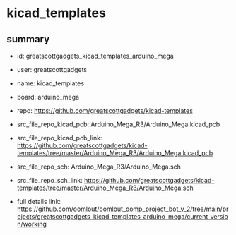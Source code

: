 # kicad_templates
 
## summary 
* id: greatscottgadgets_kicad_templates_arduino_mega
* user: greatscottgadgets
* name: kicad_templates
* board: arduino_mega
* repo: https://github.com/greatscottgadgets/kicad-templates
* src_file_repo_kicad_pcb: Arduino_Mega_R3/Arduino_Mega.kicad_pcb
* src_file_repo_kicad_pcb_link: https://github.com/greatscottgadgets/kicad-templates/tree/master/Arduino_Mega_R3/Arduino_Mega.kicad_pcb


* src_file_repo_sch: Arduino_Mega_R3/Arduino_Mega.sch
* src_file_repo_sch_link: https://github.com/greatscottgadgets/kicad-templates/tree/master/Arduino_Mega_R3/Arduino_Mega.sch
* full details link: https://github.com/oomlout/oomlout_oomp_project_bot_v_2/tree/main/projects/greatscottgadgets_kicad_templates_arduino_mega/current_version/working  







